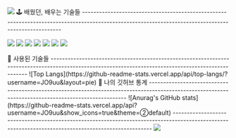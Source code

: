 <img src="https://capsule-render.vercel.app/api?type=waving&color=BDBDC8&height=300&section=header&text=안녕하세요.%20성장하는%20개발자%20정원구%20입니다.&fontSize=40&fontColor=564E7E&fontAlignY=40" />

</hr>
</hr>
🕹️ 배웠던, 배우는 기술들
----------------------------------------------------------------------------------------------------------------------------------------------------

<p>
    <img src="https://img.shields.io/badge/JavaScript-F5FF38?style=flat&logo=JavaScript&logoColor=white">
    <img src="https://img.shields.io/badge/CSS3-40A9FF?style=flat&logo=CSS3&logoColor=white">
    <img src="https://img.shields.io/badge/HTML5-FF7B00?style=flat&logo=HTML5&logoColor=white">
      <img src="https://img.shields.io/badge/Thymeleaf-005F0F?style=flat&logo=Thymeleaf&logoColor=white">
    <img src="https://img.shields.io/badge/JAVA-36FF90?style=flat&logo=JAVA&logoColor=white">
      <img src="https://img.shields.io/badge/Spring-6DB33F?style=flat&logo=Spring&logoColor=white">
      <img src="https://img.shields.io/badge/Spring Boot-6DB33F?style=flat&logo=Spring Boot&logoColor=white">
</p>
</hr>
</hr>
📝 사용된 기술들
----------------------------------------------------------------------------------------------------------------------------------------------------
![Top Langs](https://github-readme-stats.vercel.app/api/top-langs/?username=JO9uu&layout=pie)
</hr>
</hr>
🎫 나의 깃허브 통계
----------------------------------------------------------------------------------------------------------------------------------------------------
![Anurag's GitHub stats](https://github-readme-stats.vercel.app/api?username=JO9uu&show_icons=true&theme=②default)
----------------------------------------------------------------------------------------------------------------------------------------------------

<!--
**JO9uu/JO9uu** is a ✨ _special_ ✨ repository because its `README.md` (this file) appears on your GitHub profile.

Here are some ideas to get you started:

- 🔭 I’m currently working on ...
- 🌱 I’m currently learning ...
- 👯 I’m looking to collaborate on ...
- 🤔 I’m looking for help with ...
- 💬 Ask me about ...
- 📫 How to reach me: ...
- 😄 Pronouns: ...
- ⚡ Fun fact: ...
-->

<img src="https://capsule-render.vercel.app/api?type=waving&color=BDBDC8&height=300&section=footer&text=Email:%20sardia0923@gmail.com&fontSize=20&fontColor=564E7E&fontAlignY=60" />

